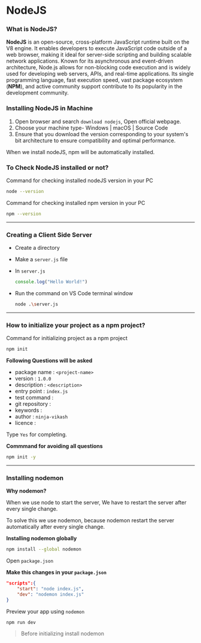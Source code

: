 # NodeJS
### What is NodeJS?

**NodeJS** is an open-source, cross-platform JavaScript runtime built on the V8 engine. It enables developers to execute JavaScript code outside of a web browser, making it ideal for server-side scripting and building scalable network applications. Known for its asynchronous and event-driven architecture, Node.js allows for non-blocking code execution and is widely used for developing web servers, APIs, and real-time applications. Its single programming language, fast execution speed, vast package ecosystem (**NPM**), and active community support contribute to its popularity in the development community.

### Installing NodeJS in Machine
1. Open browser and search `download nodejs`, Open official webpage.
2. Choose your machine type- Windows | macOS | Source Code
3. Ensure that you download the version corresponding to your system's bit architecture to ensure compatibility and optimal performance.

When we install nodeJS, npm will be automatically installed.

### To Check NodeJS installed or not?
Command for checking installed nodeJS version in your PC
```bash
node --version
```
Command for checking installed npm version in your PC
```bash
npm --version
```
---
### Creating a Client Side Server
- Create a directory
- Make a `server.js` file
- In `server.js`

    ```js
    console.log("Hello World!")
    ```
- Run the command on VS Code terminal window
    ```bash
    node .\server.js
    ```
---
### How to initialize your project as a npm project?
Command for initializing project as a npm project
```bash
npm init
```
**Following Questions will be asked**
- package name : `<project-name>`
- version : `1.0.0`
- description : `<description>`
- entry point : `index.js`
- test command : 
- git repository : 
- keywords :
- author : `ninja-vikash`
- licence :

Type `Yes` for completing.

**Commmand for avoiding all questions**
```bash
npm init -y
```

---

### Installing nodemon
**Why nodemon?**

When we use node to start the server, We have to restart the server after every single change.

To solve this we use nodemon, because nodemon restart the server automatically after every single change.


**Installing nodemon globally**
```bash
npm install --global nodemon
```

Open `package.json`

**Make this changes in your `package.json`**
```json
"scripts":{
    "start": "node index.js",
    "dev": "nodemon index.js"
}
```
Preview your app using `nodemon`
```cmd
npm run dev
```
> Before initializing install nodemon